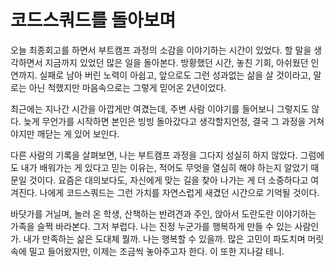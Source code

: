 # 코드스쿼드를 돌아보며

오늘 최종회고를 하면서 부트캠프 과정의 소감을 이야기하는 시간이 있었다.
할 말을 생각하면서 지금까지 있었던 많은 일을 돌아본다.
방황했던 시간, 놓친 기회, 아쉬웠던 인연까지.
실패로 남아 버린 노력이 아쉽고, 앞으로도 그런 성과없는 삶을 살 것이라고, 말로는 아닌 척했지만 마음속으로는 그렇게 믿어온 2년이었다.

최근에는 지나간 시간을 아깝게만 여겼는데, 주변 사람 이야기를 들어보니 그렇지도 않다.
늦게 무언가를 시작하면 본인은 빙빙 돌아갔다고 생각할지언정, 결국 그 과정을 거쳐야지만 깨닫는 게 있어 보인다.

다른 사람의 기록을 살펴보면, 나는 부트캠프 과정을 그다지 성실히 하지 않았다.
그럼에도 내가 배워가는 게 있다고 믿는 이유는, 적어도 무엇을 열심히 해야 하는지 알았기 때문일 것이다.
요즘은 대의보다도, 자신에게 맞는 길을 찾아 나가는 게 더 소중하다고 여겨진다.
나에게 코드스쿼드는 그런 가치를 자연스럽게 새겼던 시간으로 기억될 것이다.

바닷가를 거닐며, 놀러 온 학생, 산책하는 반려견과 주인, 앉아서 도란도란 이야기하는 가족을 슬쩍 바라본다. 그저 부럽다.
나는 진정 누군가를 행복하게 만들 수 있는 사람인가. 내가 만족하는 삶은 도대체 뭘까. 나는 행복할 수 있을까.
많은 고민이 파도치며 머릿속에 밀고 들어왔지만, 이제는 조금씩 놓아주고자 한다.
이 또한 지나갈 테니.
